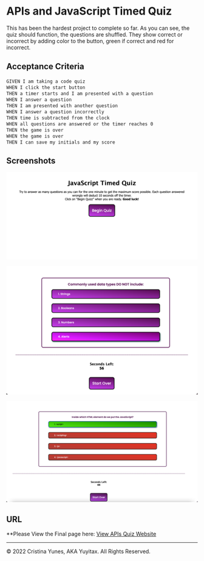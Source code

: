 # APIs and JavaScript Timed Quiz

This has been the hardest project to complete so far. As you can see, the quiz should function, the questions are shuffled. They show correct or incorrect by adding color to the button, green if correct and red for incorrect. 


## Acceptance Criteria

```
GIVEN I am taking a code quiz
WHEN I click the start button
THEN a timer starts and I am presented with a question
WHEN I answer a question
THEN I am presented with another question
WHEN I answer a question incorrectly
THEN time is subtracted from the clock
WHEN all questions are answered or the timer reaches 0
THEN the game is over
WHEN the game is over
THEN I can save my initials and my score
```

## Screenshots

![This is the first look once you go inside the website.](./assets/quiz-initial-look.png)

![This is the look once you are inside the questions.](./assets/quiz-inside-questions.png)

![This is the look once you click on a correct or an incorrect answer. Correct will show green and the rest will be red](./assets/correct-and-incorrect-visuals.png)


## URL

**Please View the Final page here: [View APIs Quiz Website](https://yuyitax.github.io/04-apis-challenge/)

---

© 2022 Cristina Yunes, AKA Yuyitax. All Rights Reserved.
